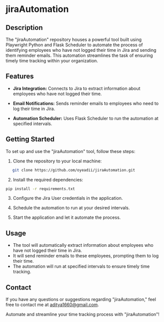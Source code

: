 # jiraAutomation

## Description

The "jiraAutomation" repository houses a powerful tool built using Playwright Python and Flask Scheduler to automate the process of identifying employees who have not logged their time in Jira and sending them reminder emails. This automation streamlines the task of ensuring timely time tracking within your organization.

## Features

- **Jira Integration:** Connects to Jira to extract information about employees who have not logged their time.

- **Email Notifications:** Sends reminder emails to employees who need to log their time in Jira.

- **Automation Scheduler:** Uses Flask Scheduler to run the automation at specified intervals.

## Getting Started

To set up and use the "jiraAutomation" tool, follow these steps:

1. Clone the repository to your local machine:
```bash
   git clone https://github.com/oyeadii/jiraAutomation.git
```

2. Install the required dependencies:
```bash
pip install -r requirements.txt
```

3. Configure the Jira User credentials in the application.

4. Schedule the automation to run at your desired intervals.

5. Start the application and let it automate the process.

## Usage
- The tool will automatically extract information about employees who have not logged their time in Jira.
- It will send reminder emails to these employees, prompting them to log their time.
- The automation will run at specified intervals to ensure timely time tracking.

## Contact
If you have any questions or suggestions regarding "jiraAutomation," feel free to contact me at aditya1660@gmail.com.

Automate and streamline your time tracking process with "jiraAutomation"!
